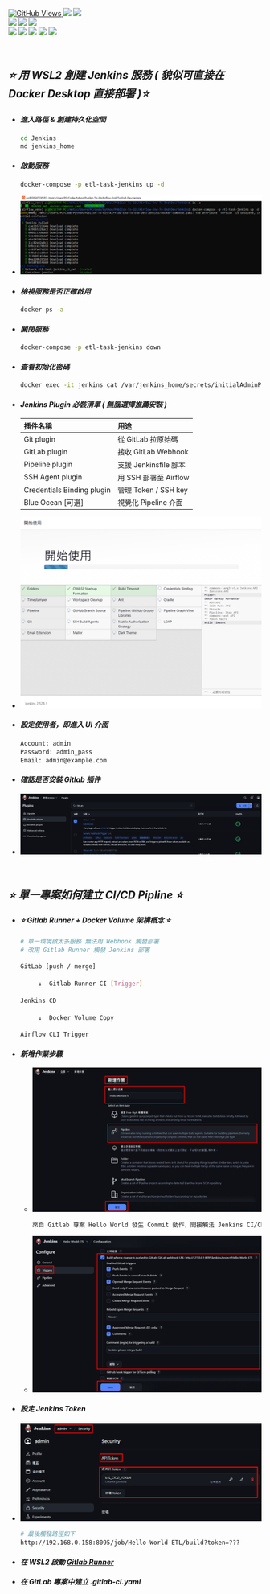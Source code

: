 <a href='https://github.com/Junwu0615/Airflow-End-To-End-Dev'><img alt='GitHub Views' src='https://views.whatilearened.today/views/github/Junwu0615/Airflow-End-To-End-Dev.svg'>
[![](https://img.shields.io/badge/Operating_System-Windows_10-blue.svg?style=plastic)](https://www.microsoft.com/zh-tw/software-download/windows10) 
[![](https://img.shields.io/badge/Project-Apache_Airflow-blue.svg?style=plastic)](https://github.com/Junwu0615/Airflow-End-To-End-Dev) <br>
[![](https://img.shields.io/badge/Technology-Python-yellow.svg?style=plastic)](https://github.com/Junwu0615/Airflow-End-To-End-Dev)
[![](https://img.shields.io/badge/Technology-Airflow-yellow.svg?style=plastic)](https://github.com/Junwu0615/Airflow-End-To-End-Dev)
[![](https://img.shields.io/badge/Technology-Docker-yellow.svg?style=plastic)](https://github.com/Junwu0615/Airflow-End-To-End-Dev) <br>
[![](https://img.shields.io/badge/Technology-GitLab-yellow.svg?style=plastic)](https://github.com/Junwu0615/Airflow-End-To-End-Dev)
[![](https://img.shields.io/badge/Technology-Jenkins-yellow.svg?style=plastic)](https://github.com/Junwu0615/Airflow-End-To-End-Dev)
[![](https://img.shields.io/badge/Technology-Grafana-yellow.svg?style=plastic)](https://github.com/Junwu0615/Airflow-End-To-End-Dev)
[![](https://img.shields.io/badge/Technology-Loki-yellow.svg?style=plastic)](https://github.com/Junwu0615/Airflow-End-To-End-Dev)
[![](https://img.shields.io/badge/Technology-ELK-yellow.svg?style=plastic)](https://github.com/Junwu0615/Airflow-End-To-End-Dev) <br>

<br>

## *⭐ 用 WSL2 創建 Jenkins 服務 ( 貌似可直接在 Docker Desktop 直接部署 )⭐*
- #### *進入路徑 & 創建持久化空間*
  ```bash
  cd Jenkins
  md jenkins_home
  ```

- #### *啟動服務*
  ```bash
  docker-compose -p etl-task-jenkins up -d
  ```
- ![PNG](../sample/jenkins_0.PNG)

- #### *檢視服務是否正確啟用*
  ```bash
  docker ps -a
  ```

- #### *關閉服務*
  ```bash
  docker-compose -p etl-task-jenkins down
  ```
  
- #### *查看初始化密碼*
  ```bash
  docker exec -it jenkins cat /var/jenkins_home/secrets/initialAdminPassword
  ```

- #### *Jenkins Plugin 必裝清單 ( 無腦選擇推薦安裝 )*
  | 插件名稱 | 用途 |
  | :-- | :-- |
  | Git plugin | 從 GitLab 拉原始碼 |
  | GitLab plugin| 接收 GitLab Webhook |
  | Pipeline plugin | 支援 Jenkinsfile 腳本 |
  | SSH Agent plugin | 用 SSH 部署至 Airflow |
  | Credentials Binding plugin | 管理 Token / SSH key |
  | Blue Ocean [可選] | 視覺化 Pipeline 介面 |
- ![PNG](../sample/jenkins_1.PNG)

- #### *設定使用者，即進入 UI 介面*
  ```bash
  Account: admin
  Password: admin_pass
  Email: admin@example.com
  ```

- #### *確認是否安裝 Gitlab 插件*
- ![PNG](../sample/jenkins_2.PNG)

  
<br>

## *⭐ 單一專案如何建立 CI/CD Pipline ⭐*
- #### *⭐ Gitlab Runner + Docker Volume 架構概念 ⭐*
  ```Bash
  # 單一環境啟太多服務 無法用 Webhook 觸發部署
  # 改用 Gitlab Runner 觸發 Jenkins 部署
  
  GitLab [push / merge]
  
       ↓  Gitlab Runner CI [Trigger]
  
  Jenkins CD
  
       ↓  Docker Volume Copy
  
  Airflow CLI Trigger
  ``` 
  
- #### *新增作業步驟*
  - ![PNG](../sample/jenkins_11.jpg)
    ```Bash
    來自 Gitlab 專案 Hello World 發生 Commit 動作，間接觸法 Jenkins CI/CD 流程
    ``` 
  - ![PNG](../sample/jenkins_12.jpg)

- #### *設定 Jenkins Token*
- ![PNG](../sample/jenkins_17.jpg)
    ```Bash
    # 最後觸發路徑如下
    http://192.168.0.158:8095/job/Hello-World-ETL/build?token=???
    ``` 

- #### *在 WSL2 啟動 [Gitlab Runner](../GitLab-Runner/README.md)*

- #### *在 GitLab 專案中建立 .gitlab-ci.yaml*